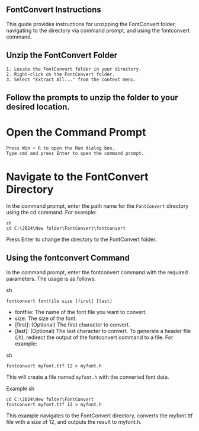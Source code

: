 ## FontConvert Instructions
 This guide provides instructions for unzipping the FontConvert folder, navigating to the directory via command prompt, and using the fontconvert command.

## Unzip the FontConvert Folder
```
1. Locate the FontConvert folder in your directory.
2. Right-click on the FontConvert folder.
3. Select "Extract All..." from the context menu.
```
## Follow the prompts to unzip the folder to your desired location.
# Open the Command Prompt
```
Press Win + R to open the Run dialog box.
Type cmd and press Enter to open the command prompt.
```
# Navigate to the FontConvert Directory
In the command prompt, enter the path name for the `FontConvert` directory using the cd command. For example:
```
sh
cd C:\2024\New folder\FontConvert\fontconvert
```
Press Enter to change the directory to the FontConvert folder.

## Using the fontconvert Command
In the command prompt, enter the fontconvert command with the required parameters. The usage is as follows:

sh
```
fontconvert fontfile size [first] [last]
```
 - fontfile: The name of the font file you want to convert.
 - size: The size of the font.
-  [first]: (Optional) The first character to convert.
-  [last]:  (Optional) The last character to convert.
To generate a header file (.h), redirect the output of the fontconvert command to a file. For example:

sh
```
fontconvert myfont.ttf 12 > myfont.h
```
This will create a file named `myfont.h` with the converted font data.

Example
sh
```
cd C:\2024\New folder\FontConvert
fontconvert myfont.ttf 12 > myfont.h
```
This example navigates to the FontConvert directory, converts the myfont.ttf file with a size of 12, and outputs the result to myfont.h.
